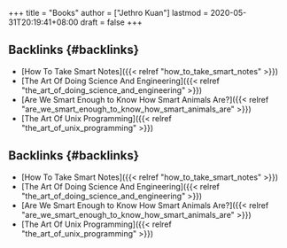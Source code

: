 +++
title = "Books"
author = ["Jethro Kuan"]
lastmod = 2020-05-31T20:19:41+08:00
draft = false
+++

## Backlinks {#backlinks}

- [How To Take Smart Notes]({{< relref "how_to_take_smart_notes" >}})
- [The Art Of Doing Science And Engineering]({{< relref "the_art_of_doing_science_and_engineering" >}})
- [Are We Smart Enough to Know How Smart Animals Are?]({{< relref "are_we_smart_enough_to_know_how_smart_animals_are" >}})
- [The Art Of Unix Programming]({{< relref "the_art_of_unix_programming" >}})

## Backlinks {#backlinks}

- [How To Take Smart Notes]({{< relref "how_to_take_smart_notes" >}})
- [The Art Of Doing Science And Engineering]({{< relref "the_art_of_doing_science_and_engineering" >}})
- [Are We Smart Enough to Know How Smart Animals Are?]({{< relref "are_we_smart_enough_to_know_how_smart_animals_are" >}})
- [The Art Of Unix Programming]({{< relref "the_art_of_unix_programming" >}})

